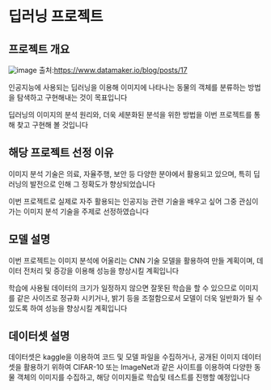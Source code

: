 # 딥러닝 프로젝트


## 프로젝트 개요
![image](https://github.com/user-attachments/assets/7ca044e3-d9f7-4834-8398-d28a361ebe1d) 출처:https://www.datamaker.io/blog/posts/17

인공지능에 사용되는 딥러닝을 이용해 이미지에 나타나는 동물의 객체를 분류하는 방법을 탐색하고 구현해내는 것이 목표입니다

딥러닝의 이미지의 분석 원리와, 더욱 세분화된 분석을 위한 방법을 이번 프로젝트를 통해 찾고 구현해 볼 것입니다



## 해당 프로젝트 선정 이유

이미지 분석 기술은 의료, 자율주행, 보안 등 다양한 분야에서 활용되고 있으며, 특히 딥러닝의 발전으로 인해 그 정확도가 향상되었습니다

이번 프로젝트로 실제로 자주 활용되는 인공지능 관련 기술을 배우고 싶어 그중 관심이 가는 이미지 분석 기술을 주제로 선정하였습니다



## 모델 설명

이번 프로젝트는 이미지 분석에 어울리는 CNN 기술 모델을 활용하여 만들 계획이며, 데이터 전처리 및 증강을 이용해 성능을 향상시킬 계획입니다

학습에 사용될 데이터의 크기가 일정하지 않으면 잘못된 학습을 할 수 있으므로 이미지를 같은 사이즈로 정규화 시키거나, 밝기 등을 조절함으로서 모델이 더욱 일반화가 될 수 있도록 하여 성능을 향상시킬 계획입니다



## 데이터셋 설명

데이터셋은 kaggle을 이용하여 코드 및 모델 파일을 수집하거나, 공개된 이미지 데이터셋을 활용하기 위하여 CIFAR-10 또는 ImageNet과 같은 사이트를 이용하여 다양한 동물 객체의 이미지를 수집하고, 해당 이미지들로 학습및 테스트를 진행할 예정입니다
